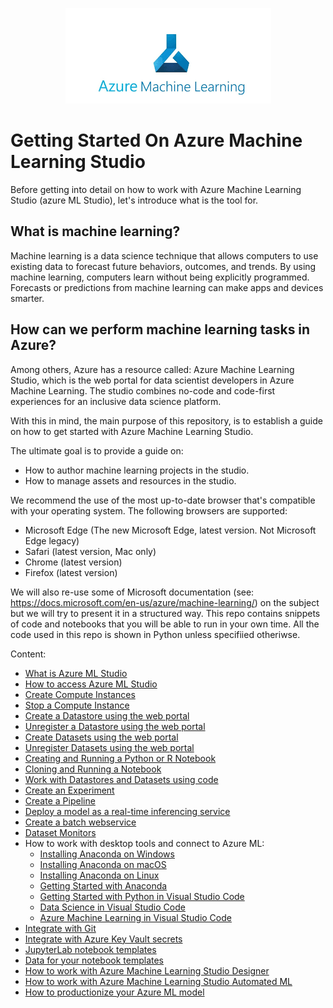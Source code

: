 <p align="center">
  <img src="Images/azure%20ML%20logo.png">
</p>

# Getting Started On Azure Machine Learning Studio

Before getting into detail on how to work with Azure Machine Learning Studio (azure ML Studio), let's introduce what is the tool for. 

## What is machine learning?
Machine learning is a data science technique that allows computers to use existing data to forecast future behaviors, outcomes, and trends. By using machine learning, computers learn without being explicitly programmed. Forecasts or predictions from machine learning can make apps and devices smarter. 

## How can we perform machine learning tasks in Azure?
Among others, Azure has a resource called: Azure Machine Learning Studio, which is the web portal for data scientist developers in Azure Machine Learning. The studio combines no-code and code-first experiences for an inclusive data science platform.

With this in mind, the main purpose of this repository, is to establish a guide on how to get started with Azure Machine Learning Studio.

The ultimate goal is to provide a guide on:

* How to author machine learning projects in the studio.
* How to manage assets and resources in the studio.

We recommend the use of the most up-to-date browser that's compatible with your operating system. The following browsers are supported:

* Microsoft Edge (The new Microsoft Edge, latest version. Not Microsoft Edge legacy)
* Safari (latest version, Mac only)
* Chrome (latest version)
* Firefox (latest version)

We will also re-use some of Microsoft documentation (see: https://docs.microsoft.com/en-us/azure/machine-learning/) on the subject but we will try to present it in a structured way. This repo contains snippets of code and notebooks that you will be able to run in your own time. All the code used in this repo is shown in Python unless specifiied otheriwse. 


Content: 

* [What is Azure ML Studio](Documents/what-is-azure-ml-studio.md)
* [How to access Azure ML Studio](Documents/Azure-ML-Studio.md)
* [Create Compute Instances](Documents/Create-Compute-Instance.md)
* [Stop a Compute Instance](Documents/Stop-Compute-Instance.md)
* [Create a Datastore using the web portal](Documents/Work-With-Data-in-Azure-ML.md)
* [Unregister a Datastore using the web portal](Documents/Unregister-a-datastore.md)
* [Create Datasets using the web portal](Documents/Work-With-Data-in-Azure-ML-Datasets.md)
* [Unregister Datasets using the web portal](Documents/Unregister-a-dataset.md)
* [Creating and Running a Python or R Notebook](Documents/Creating-and-Running-a-Python-Notebook.md)
* [Cloning and Running a Notebook](Documents/Clone-and-Run-a-Notebook.md)
* [Work with Datastores and Datasets using code](Documents/Work-with-Data-in-Azure-ML-code.md)
* [Create an Experiment](Documents/Azure-ML-Experiments.md)
* [Create a Pipeline](Documents/Orchestrate-ML-With-Pipelines.md)
* [Deploy a model as a real-time inferencing service](Documents/Deploy-Real-Time-Service.md)
* [Create a batch webservice](Documents/Deploy-Batch-Inference-Pipeline.md)
* [Dataset Monitors](Documents/Dataset-Monitors.md)
* How to work with desktop tools and connect to Azure ML:
  * [Installing Anaconda on Windows](Documents/Anaconda_Windows.md)
  * [Installing Anaconda on macOS](Documents/Anaconda_macos.md)
  * [Installing Anaconda on Linux](Documents/Anaconda_linux.md)
  * [Getting Started with Anaconda](Documents/Starting_with_conda.md)
  * [Getting Started with Python in Visual Studio Code](Documents/Installing_VS_Code.md)
  * [Data Science in Visual Studio Code](Documents/DS_Visual_Studio_Code.md)
  * [Azure Machine Learning in Visual Studio Code](Documents/VS_Code_Azure_ML_Git.md)
* [Integrate with Git](Documents/Integrate-with-Git.md)
* [Integrate with Azure Key Vault secrets](Documents/Integrate-with-Azure-Key-Vault-secrets.MD)
* [JupyterLab notebook templates](labs)
* [Data for your notebook templates](labs)
* [How to work with Azure Machine Learning Studio Designer](Documents/studio-designer.md)
* [How to work with Azure Machine Learning Studio Automated ML](Documents/Automated-ML.md)
* [How to productionize your Azure ML model](Documents/How-to-productionize-your-Azure-ML-model.md)
